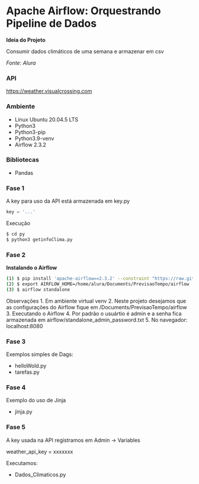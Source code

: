 # Apache Airflow: Orquestrando Pipeline de Dados

**Ideia do Projeto**

Consumir dados climáticos de uma semana e armazenar em csv

*Fonte: Alura*

### API 

https://weather.visualcrossing.com


### Ambiente

* Linux Ubuntu 20.04.5 LTS
* Python3
* Python3-pip
* Python3.9-venv
* Airflow 2.3.2

### Bibliotecas

* Pandas

### Fase 1

A key para uso da API está armazenada em key.py
```python
key = '...'
```

Execução
```bash
$ cd py
$ python3 getinfoClima.py
```

### Fase 2

**Instalando o Airflow**

```bash
(1) $ pip install 'apache-airflow==2.3.2' --constraint "https://raw.githubusercontent.com/apache/airflow/constraints-2.3.2/constraints-3.9.txt"
(2) $ export AIRFLOW_HOME=/home/alura/Documents/PrevisaoTempo/airflow
(3) $ airflow standalone
```

Observações 
    1. Em ambiente virtual venv
    2. Neste projeto desejamos que as configurações do Airflow fique em /Documents/PrevisaoTempo/airflow
    3. Executando o Airflow
    4. Por padrão o usuártio é admin e a senha fica armazenada em airflow/standalone_admin_password.txt
    5. No navegador: localhost:8080


### Fase 3

Exemplos simples de Dags:

 * helloWold.py
 * tarefas.py

### Fase 4

Exemplo do uso de Jinja

* jinja.py

### Fase 5

A key usada na API registramos em Admin -> Variables

weather_api_key = xxxxxxx

Executamos:

* Dados_Climaticos.py
